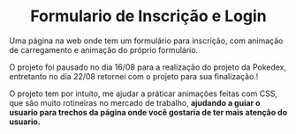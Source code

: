 <h1 align="center"> Formulario de Inscrição e Login </h1>

Uma página na web onde tem um formulário para inscrição, com animação de carregamento e animação do próprio formulário.


O projeto foi pausado no dia 16/08 para a realização do projeto da Pokedex, entretanto no dia 22/08 retornei com o projeto para sua finalização.!

O projeto tem por intuito, me ajudar a práticar animações feitas com CSS, que são muito rotineiras no mercado de trabalho, **ajudando a guiar o usuario para trechos da página onde você gostaria de ter mais atenção do usuario.**

